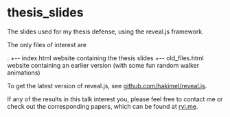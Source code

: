 # thesis_slides

The slides used for my thesis defense, using the reveal.js framework. 

The only files of interest are 

.
+-- index.html          website containing the thesis slides
+-- old_files.html      website containing an earlier version (with some fun random walker animations) 

To get the latest version of reveal.js, see [github.com/hakimel/reveal.js](https://github.com/hakimel/reveal.js). 

If any of the results in this talk interest you, please feel free to contact me or check out the corresponding papers, which can be found at [ryi.me](http://ryi.me).
